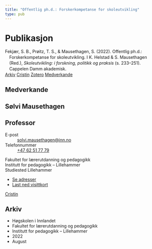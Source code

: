 ```yaml
---
title: "Offentlig ph.d.: Forskerkompetanse for skoleutvikling"
type: pub
---
```

<h1>Publikasjon</h1>
<article id="csl-bib-container-UGBSIZ6V" class="csl-bib-container">
  <div class="csl-bib-body" style="line-height: 1.35; padding-left: 1em; text-indent:-1em;">
  <div class="csl-entry">Fekj&#xE6;r, S. B., Pr&#xF8;itz, T. S., &amp; Mausethagen, S. (2022). Offentlig ph.d.: Forskerkompetanse for skoleutvikling. I K. Helstad &amp; S. Mausethagen (Red.), <i>Skoleutvikling: i forskning, politikk og praksis</i> (s. 233&#x2013;251). Cappelen Damm akademisk.</div>
</div>
  <div class="csl-bib-buttons">
    <a href="#taxonomy-article-UGBSIZ6V" class="csl-bib-button">Arkiv</a>
    <a href="https://app.cristin.no/results/show.jsf?id=2041339" alt="Cristin URL" class="csl-bib-button">Cristin</a>
    <a href="http://zotero.org/groups/5022929/items/UGBSIZ6V" alt="Zotero URL" class="csl-bib-button">Zotero</a>
    <a href="#contributors-article-UGBSIZ6V" class="csl-bib-button">Medverkande</a>
  </div>
  <div id="csl-bib-meta-container-UGBSIZ6V"></div>
</article>
<div id="csl-bib-meta-UGBSIZ6V" class="csl-bib-meta">
  <article id="contributors-article-UGBSIZ6V" class="contributors-article">
    <h1>Medverkande</h1>
    <div class="personas">
<div class="vrtx-hinn-person-card">
<div class="photo">
<i class="lar la-user-circle missing-person"></i>
</div>
<div class="info">
<hgroup><h1>Sølvi Mausethagen</h1>
<h2>Professor</h2>
</hgroup><dl>
<dt>E-post</dt>
<dd>
<a href="mailto:solvi.mausethagen@inn.no">solvi.mausethagen@inn.no</a>
</dd>
<dt>Telefonnummer</dt>
<dd><a href="tel:+4762517779">
+47 62 51 77 79
</a></dd>
</dl>
<p>
Fakultet for lærerutdanning og pedagogikk<br>
Institutt for pedagogikk – Lillehammer<br>
Studiested Lillehammer
</p>
<ul class="vrtx-hinn-links">
<li><a href="https://www.inn.no/finn-en-ansatt/solvi-mausethagen.html#vrtx-hinn-addresses">Se adresser</a></li>
<li><a href="https://www.inn.no/finn-en-ansatt/solvi-mausethagen.html?vrtx=vcf">Last ned visittkort</a></li>
</ul>
</div>
</div>
<a href="https://app.cristin.no/persons/show.jsf?id=60275" alt="Cristin URL" class="personas-cristin">Cristin</a>
</div>
  </article>
  <article id="taxonomy-article-UGBSIZ6V" class="taxonomy-article">
    <h1>Arkiv</h1>
    <ul>
      <li>Høgskolen i Innlandet</li>
      <li>Fakultet for lærerutdanning og pedagogikk</li>
      <li>Institutt for pedagogikk – Lillehammer</li>
      <li>2022</li>
      <li>August</li>
    </ul>
  </article>
</div>
